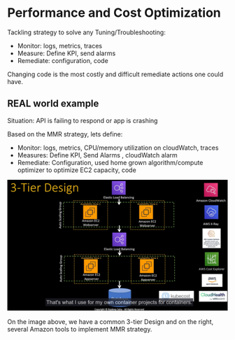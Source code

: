 # Performance and Cost Optimization

Tackling strategy to solve any Tuning/Troubleshooting:

- Monitor: logs, metrics, traces
- Measure: Define KPI, send alarms
- Remediate: configuration, code

Changing code is the most costly and difficult remediate actions one could have.

## REAL world example

Situation: API is failing to respond or app is crashing

Based on the MMR strategy, lets define:

- Monitor: logs, metrics, CPU/memory utilization on cloudWatch, traces
- Measures: Define KPI, Send Alarms , cloudWatch alarm
- Remediate: Configuration, used home grown algorithm/compute optimizer to optimize EC2 capacity, code

![alt text](image.png)

On the image above, we have a common 3-tier Design and on the right, several Amazon tools to implement MMR strategy.